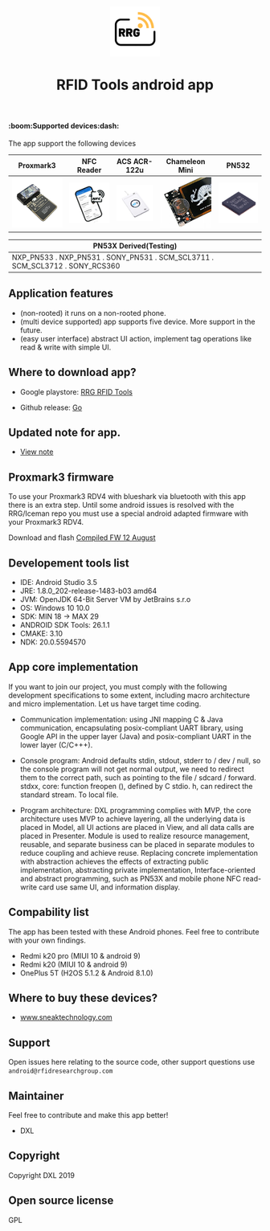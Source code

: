 <!-- def -->
[img_pm3]: /githubsrc/rdv4x173.png
[img_nfc]: /githubsrc/phone_nfcx173.png
[img_122]: /githubsrc/acr122ux173.png
[img_cml]: /githubsrc/chameleonx173.png
[img_532]: /githubsrc/PN532x173.png
[link_download_google]: https://play.google.com/store/apps/details?id=com.rfidresearchgroup.rfidtools&hl=en_US
[link_download_github]: https://github.com/RfidResearchGroup/RFIDtools/releases
[link_updated_note]: https://github.com/xianglin1998/RFIDtools/blob/master/update_note.txt

<p align="center" background="#000000">
    <img align="center" src="/githubsrc/rfidx100.png" alt="RFID Tools" width="100" height="100">
</p>

<h1 align="center">RFID Tools android app</h1>

<br/>

<h4>:boom:Supported devices:dash:</h4>

The app support the following devices

|Proxmark3   |NFC Reader  |ACS ACR-122u  |Chameleon Mini  |PN532       |  
|----------- |----------- |------------- |--------------- |----------- |
| ![img_pm3] | ![img_nfc] |  ![img_122]  |   ![img_cml]   | ![img_532] |

|                                           PN53X Derived(Testing)                                      |
|-------------------------------------------------------------------------------------------------------|
| NXP_PN533    .   NXP_PN531    .   SONY_PN531    .   SCM_SCL3711    .   SCM_SCL3712    .   SONY_RCS360 |

## Application features

- (non-rooted) it runs on a non-rooted phone.
- (multi device supported) app supports five device. More support in the future.
- (easy user interface) abstract UI action, implement tag operations like read & write with simple UI.

## Where to download app?

- Google playstore: [RRG RFID Tools][link_download_google]

- Github release: [Go][link_download_github]


## Updated note for app.

- [View note][link_updated_note]

## Proxmark3 firmware

To use your Proxmark3 RDV4 with blueshark via bluetooth with this app there is an extra step.
Until some android issues is resolved with the RRG/Iceman repo you must use a special android adapted firmware with your Proxmark3 RDV4.  

Download and flash [Compiled FW 12 August](https://www.dropbox.com/s/416lsrqpr2lfeis/%5BCompiled%5DPM3-RRG-20190812.rar?dl=0)

## Developement tools list

- IDE: Android Studio 3.5
- JRE: 1.8.0_202-release-1483-b03 amd64
- JVM: OpenJDK 64-Bit Server VM by JetBrains s.r.o
- OS: Windows 10 10.0
- SDK: MIN 18 -> MAX 29
- ANDROID SDK Tools: 26.1.1
- CMAKE: 3.10
- NDK: 20.0.5594570

## App core implementation

If you want to join our project, you must comply with the following development specifications to some extent, including macro architecture and micro implementation. Let us have target time coding.

- Communication implementation: using JNI mapping C & Java communication, encapsulating posix-compliant UART library, using Google API in the upper layer (Java) and posix-compliant UART in the lower layer (C/C+++).

- Console program: Android defaults stdin, stdout, stderr to / dev / null, so the console program will not get normal output, we need to redirect them to the correct path, such as pointing to the file / sdcard / forward. stdxx, core: function freopen (), defined by C stdio. h, can redirect the standard stream. To local file.

- Program architecture: DXL programming complies with MVP, the core architecture uses MVP to achieve layering, all the underlying data is placed in Model, all UI actions are placed in View, and all data calls are placed in Presenter. Module is used to realize resource management, reusable, and separate business can be placed in separate modules to reduce coupling and achieve reuse. Replacing concrete implementation with abstraction achieves the effects of extracting public implementation, abstracting private implementation, Interface-oriented and abstract programming, such as PN53X and mobile phone NFC read-write card use same UI, and information display.

## Compability list

The app has been tested with these Android phones.  Feel free to contribute with your own findings.

- Redmi k20 pro (MIUI 10 & android 9)
- Redmi k20 (MIUI 10 & android 9)
- OnePlus 5T (H2OS 5.1.2 & Android 8.1.0)


## Where to buy these devices?

- www.sneaktechnology.com

## Support

Open issues here relating to the source code,  other support questions use `android@rfidresearchgroup.com`

## Maintainer
Feel free to contribute and make this app better!

- DXL

## Copyright
Copyright DXL 2019

## Open source license
GPL

